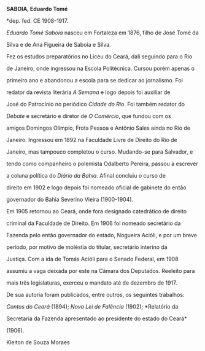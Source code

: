 **SABOIA, Eduardo Tomé**



\*dep. fed. CE 1908-1917.



*Eduardo Tomé Saboia* nasceu em Fortaleza em 1876, filho de José Tomé da

Silva e de Ana Figueira de Saboia e Silva.



Fez os estudos preparatórios no Liceu do Ceará, dali seguindo para o Rio

de Janeiro, onde ingressou na Escola Politécnica. Cursou porém apenas o

primeiro ano e abandonou a escola para se dedicar ao jornalismo. Foi

redator da revista literária *A Semana* e logo depois foi auxiliar de

José do Patrocínio no periódico *Cidade do Rio*. Foi também redator do

*Debate* e secretário e diretor de *O Comércio*, que fundou com os

amigos Domingos Olímpio, Frota Pessoa e Antônio Sales ainda no Rio de

Janeiro. Ingressou em 1892 na Faculdade Livre de Direito do Rio de

Janeiro, mas tampouco completou o curso. Mudando-se para Salvador, e

tendo como companheiro o polemista Odalberto Pereira, passou a escrever

a coluna política do *Diário da Bahia*. Afinal concluiu o curso de

direito em 1902 e logo depois foi nomeado oficial de gabinete do então

governador do Bahia Severino Vieira (1900-1904).



Em 1905 retornou ao Ceará, onde fora designado catedrático de direito

criminal da Faculdade de Direito. Em 1906 foi nomeado secretário da

Fazenda pelo então governador do estado, Nogueira Acióli, e por um breve

período, por motivo de moléstia do titular, secretário interino da

Justiça. Com a ida de Tomás Acióli para o Senado Federal, em 1908

assumiu a vaga deixada por este na Câmara dos Deputados. Reeleito para

mais três legislaturas, exerceu o mandato até de dezembro de 1917.



De sua autoria foram publicados, entre outros, os seguintes trabalhos:

*Contos do Ceará* (1894); *Nova Lei de Falência* (1902); *Relatório da

Secretaria da Fazenda apresentado ao presidente do estado do Ceará*

(1906).



Kleiton de Souza Moraes



